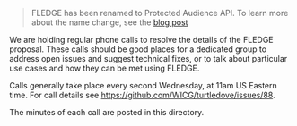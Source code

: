 > FLEDGE has been renamed to Protected Audience API. To learn more about the name change, see the [blog post](https://privacysandbox.com/intl/en_us/news/protected-audience-api-our-new-name-for-fledge)

We are holding regular phone calls to resolve the details of the FLEDGE proposal.  These calls should be good places for a dedicated group to address open issues and suggest technical fixes, or to talk about particular use cases and how they can be met using FLEDGE.

Calls generally take place every second Wednesday, at 11am US Eastern time.  For call details see https://github.com/WICG/turtledove/issues/88.

The minutes of each call are posted in this directory.
